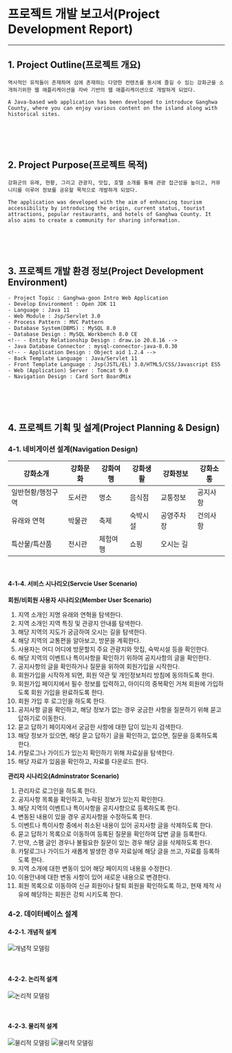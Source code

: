 # 프로젝트 개발 보고서(Project Development Report)
---------------------------------------------------------
## 1. Project Outline(프로젝트 개요)
    역사적인 유적들이 존재하며 섬에 존재하는 다양한 컨텐츠를 동시에 즐길 수 있는 강화군을 소개하기위한 웹 애플리케이션을 자바 기반의 웹 애플리케이션으로 개발하게 되었다.
    
    A Java-based web application has been developed to introduce Ganghwa County, where you can enjoy various content on the island along with historical sites.

   
<br><br><br>

## 2. Project Purpose(프로젝트 목적)

    강화군의 유래, 현황, 그리고 관광지, 맛집, 호텔 소개를 통해 관광 접근성을 높이고, 커뮤니티를 이루어 정보를 공유할 목적으로 개발하게 되었다.

    The application was developed with the aim of enhancing tourism accessibility by introducing the origin, current status, tourist attractions, popular restaurants, and hotels of Ganghwa County. It also aims to create a community for sharing information.

<br><br><br>

## 3. 프로젝트 개발 환경 정보(Project Development Environment)
    
    - Project Topic : Ganghwa-goon Intro Web Application
    - Develop Environment : Open JDK 11
    - Language : Java 11
    - Web Module : Jsp/Servlet 3.0
    - Process Pattern : MVC Pattern
    - Database System(DBMS) : MySQL 8.0
    - Database Design : MySQL Workbench 8.0 CE
    <!-- - Entity Relationship Design : draw.io 20.8.16 -->
    - Java Database Connector : mysql-connector-java-8.0.30
    <!-- - Application Design : Object aid 1.2.4 -->
    - Back Template Language : Java/Servlet 11
    - Front Template Language : Jsp(JSTL/EL) 3.0/HTML5/CSS/Javascript ES5
    - Web (Application) Server : Tomcat 9.0
    - Navigation Design : Card Sort BoardMix

<br><br><br>

## 4. 프로젝트 기획 및 설계(Project Planning & Design)

### 4-1. 네비게이션 설계(Navigation Design)

| 강화소개 | 강화문화 | 강화여행 | 강화생활 | 강화정보 | 강화소통 |
|------------------|---------------|---------------|--------------|---------------|--------------|
| 일반현황/행정구역 | 도서관 | 명소 | 음식점 | 교통정보 | 공지사항 |
| 유래와 연혁 | 박물관 | 축제 | 숙박시설 | 공영주차장 | 건의사항 |
| 특산물/특산품 | 전시관 | 체험여행 | 쇼핑 | 오시는 길 | &nbsp; |




<!-- #### 4-1-1. 자료 수집(Data Collection And Sort) - WordCloud
![wordcloud](./design/wordcloud.png)

<br>

#### 4-1-2. 콘텐츠 분류(Content Sort) - Card Sorting
![cardsorting](./design/cardsorting.png)

<br>

#### 4-1-3. 서비스 흐름 설계(Service Flow Design)
![usecase](./design/usecase.png) -->

<br>

#### 4-1-4. 서비스 시나리오(Servcie User Scenario)

**회원/비회원 사용자 시나리오(Member User Scenario)**
1) 지역 소개인 지명 유래와 연혁을 탐색한다.
2) 지역 소개인 지역 특징 및 관광지 안내를 탐색한다.
3) 해당 지역의 지도가 궁금하여 오시는 길을 탐색한다.
4) 해당 지역의 교통편을 알아보고, 방문을 계획한다.
5) 사용자는 어디 어디에 방문할지 주요 관광지와 맛집, 숙박시설 등을 확인한다.
6) 해당 지역의 이벤트나 특이사항을 확인하기 위하여 공지사항의 글을 확인한다.
7) 공지사항의 글을 확인하거나 질문을 위하여 회원가입을 시작한다.
8) 회원가입을 시작하게 되면, 회원 약관 및 개인정보처리 방침에 동의하도록 한다.
9) 회원가입 페이지에서 필수 정보를 입력하고, 아이디의 중복확인 거쳐 회원에 가입하도록 회원 가입을 완료하도록 한다.
10) 회원 가입 후 로그인을 하도록 한다.
11) 공지사항 글을 확인하고, 해당 정보가 없는 경우 궁금한 사항을 질문하기 위해 묻고 답하기로 이동한다.
12) 묻고 답하기 페이지에서 궁금한 사항에 대한 답이 있는지 검색한다.
13) 해당 정보가 있으면, 해당 묻고 답하기 글을 확인하고, 없으면, 질문을 등록하도록 한다.
14) 카탈로그나 가이드가 있는지 확인하기 위해 자료실을 탐색한다.
15) 해당 자료가 있음을 확인하고, 자료를 다운로드 한다.

**관리자 시나리오(Adminstrator Scenario)**
1) 관리자로 로그인을 하도록 한다.
2) 공지사항 목록을 확인하고, 누락된 정보가 있는지 확인한다.
3) 해당 지역의 이벤트나 특이사항을 공지사항으로 등록하도록 한다.
4) 변동된 내용이 있을 경우 공지사항을 수정하도록 한다. 
5) 이벤트나 특이사항 중에서 취소된 내용이 있어 공지사항 글을 삭제하도록 한다.
6) 묻고 답하기 목록으로 이동하여 등록된 질문을 확인하여 답변 글을 등록한다.
7) 만약, 스팸 글인 경우나 불필요한 질문이 있는 경우 해당 글을 삭제하도록 한다.
8) 카탈로그나 가이드가 새롭게 발생한 경우 자료실에 해당 글을 쓰고, 자료를 등록하도록 한다.
9) 지역 소개에 대한 변동이 있어 해당 페이지의 내용을 수정한다.
10) 이용안내에 대한 변동 사항이 있어 새로운 내용으로 변경한다.
11) 회원 목록으로 이동하여 신규 회원이나 탈퇴 회원을 확인하도록 하고, 현재 제적 사유에 해당하는 회원은 강퇴 시키도록 한다.

### 4-2. 데이터베이스 설계

#### 4-2-1. 개념적 설계
![개념적 모델링](./design/info_erd.drawio.png)

<br>

#### 4-2-2. 논리적 설계
![논리적 모델링](./design/logical_erd.drawio.png)

<br>

#### 4-2-3. 물리적 설계
![물리적 모델링](./design/pysical_erd.png)
![물리적 모델링](./design/pysical_erd1.png)







